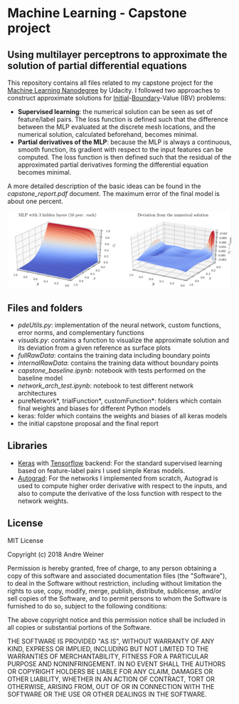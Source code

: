 # Machine Learning - Capstone project
## Using multilayer perceptrons to approximate the solution of partial differential equations

This repository contains all files related to my capstone project for the [Machine Learning Nanodegree](https://www.udacity.com/course/machine-learning-engineer-nanodegree--nd009t) by Udacity. I followed two approaches to construct approximate solutions for [Initial](https://en.wikipedia.org/wiki/Initial_value_problem)-[Boundary](https://en.wikipedia.org/wiki/Boundary_value_problem)-Value (IBV) problems:
* **Supervised learning**: the numerical solution can be seen as set of feature/label pairs. The loss function is defined such that the difference between the MLP evaluated at the discrete mesh locations, and the numerical solution, calculated beforehand, becomes minimal.
* **Partial derivatives of the MLP**: because the MLP is always a continuous, smooth function, its gradient with respect to the input features can be computed. The loss function is then defined such that the residual of the approximated partial derivatives forming the differential equation becomes minimal.

A more detailed description of the basic ideas can be found in the *capstone_report.pdf* document. The maximum error of the final model is about one percent.

![best_model](best_model.png)

## Files and folders
- *pdeUtils.py*: implementation of the neural network, custom functions, error norms, and complementary functions
- *visuals.py*: contains a function to visualize the approximate solution and its deviation from a given reference as surface plots
- *fullRawData*: contains the training data including boundary points
- *internalRawData*: contains the training data without boundary points
- *capstone_baseline.ipynb*: notebook with tests performed on the baseline model
- *network_arch_test.ipynb*: notebook to test different network architectures
- pureNetwork*, trialFunction*, customFunction*: folders which contain final weights and biases for different Python models
- keras: folder which contains the weights and biases of all keras models
- the initial capstone proposal and the final report

## Libraries
* [Keras](https://github.com/HIPS/autograd) with [Tensorflow](https://www.tensorflow.org/) backend: For the standard supervised learning based on feature-label pairs I used simple Keras models.
* [Autograd](https://github.com/HIPS/autograd): For the networks I implemented from scratch, Autograd is used to compute higher order derivative with respect to the inputs, and also to compute the derivative of the loss function with respect to the network weights.

## License
MIT License

Copyright (c) 2018 Andre Weiner

Permission is hereby granted, free of charge, to any person obtaining a copy
of this software and associated documentation files (the "Software"), to deal
in the Software without restriction, including without limitation the rights
to use, copy, modify, merge, publish, distribute, sublicense, and/or sell
copies of the Software, and to permit persons to whom the Software is
furnished to do so, subject to the following conditions:

The above copyright notice and this permission notice shall be included in all
copies or substantial portions of the Software.

THE SOFTWARE IS PROVIDED "AS IS", WITHOUT WARRANTY OF ANY KIND, EXPRESS OR
IMPLIED, INCLUDING BUT NOT LIMITED TO THE WARRANTIES OF MERCHANTABILITY,
FITNESS FOR A PARTICULAR PURPOSE AND NONINFRINGEMENT. IN NO EVENT SHALL THE
AUTHORS OR COPYRIGHT HOLDERS BE LIABLE FOR ANY CLAIM, DAMAGES OR OTHER
LIABILITY, WHETHER IN AN ACTION OF CONTRACT, TORT OR OTHERWISE, ARISING FROM,
OUT OF OR IN CONNECTION WITH THE SOFTWARE OR THE USE OR OTHER DEALINGS IN THE
SOFTWARE.
